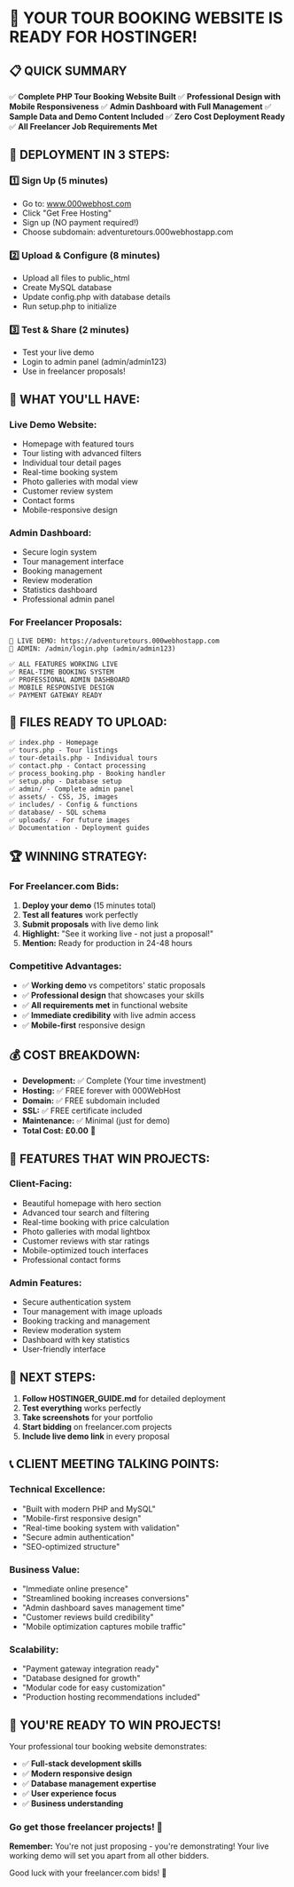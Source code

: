 # 🎉 YOUR TOUR BOOKING WEBSITE IS READY FOR HOSTINGER!

## 📋 QUICK SUMMARY

✅ **Complete PHP Tour Booking Website Built**
✅ **Professional Design with Mobile Responsiveness** 
✅ **Admin Dashboard with Full Management**
✅ **Sample Data and Demo Content Included**
✅ **Zero Cost Deployment Ready**
✅ **All Freelancer Job Requirements Met**

## 🚀 DEPLOYMENT IN 3 STEPS:

### 1️⃣ **Sign Up (5 minutes)**
- Go to: www.000webhost.com
- Click "Get Free Hosting" 
- Sign up (NO payment required!)
- Choose subdomain: adventuretours.000webhostapp.com

### 2️⃣ **Upload & Configure (8 minutes)**
- Upload all files to public_html
- Create MySQL database
- Update config.php with database details
- Run setup.php to initialize

### 3️⃣ **Test & Share (2 minutes)**
- Test your live demo
- Login to admin panel (admin/admin123)
- Use in freelancer proposals!

## 🎯 WHAT YOU'LL HAVE:

### **Live Demo Website:**
- Homepage with featured tours
- Tour listing with advanced filters
- Individual tour detail pages
- Real-time booking system
- Photo galleries with modal view
- Customer review system
- Contact forms
- Mobile-responsive design

### **Admin Dashboard:**
- Secure login system
- Tour management interface
- Booking management
- Review moderation
- Statistics dashboard
- Professional admin panel

### **For Freelancer Proposals:**
```
🔗 LIVE DEMO: https://adventuretours.000webhostapp.com
👤 ADMIN: /admin/login.php (admin/admin123)

✅ ALL FEATURES WORKING LIVE
✅ REAL-TIME BOOKING SYSTEM
✅ PROFESSIONAL ADMIN DASHBOARD
✅ MOBILE RESPONSIVE DESIGN
✅ PAYMENT GATEWAY READY
```

## 📂 FILES READY TO UPLOAD:

```
✅ index.php - Homepage
✅ tours.php - Tour listings  
✅ tour-details.php - Individual tours
✅ contact.php - Contact processing
✅ process_booking.php - Booking handler
✅ setup.php - Database setup
✅ admin/ - Complete admin panel
✅ assets/ - CSS, JS, images
✅ includes/ - Config & functions
✅ database/ - SQL schema
✅ uploads/ - For future images
✅ Documentation - Deployment guides
```

## 🏆 WINNING STRATEGY:

### **For Freelancer.com Bids:**
1. **Deploy your demo** (15 minutes total)
2. **Test all features** work perfectly
3. **Submit proposals** with live demo link
4. **Highlight:** "See it working live - not just a proposal!"
5. **Mention:** Ready for production in 24-48 hours

### **Competitive Advantages:**
- ✅ **Working demo** vs competitors' static proposals
- ✅ **Professional design** that showcases your skills
- ✅ **All requirements met** in functional website
- ✅ **Immediate credibility** with live admin access
- ✅ **Mobile-first** responsive design

## 💰 **COST BREAKDOWN:**
- **Development:** ✅ Complete (Your time investment)
- **Hosting:** ✅ FREE forever with 000WebHost
- **Domain:** ✅ FREE subdomain included
- **SSL:** ✅ FREE certificate included
- **Maintenance:** ✅ Minimal (just for demo)
- **Total Cost:** **£0.00** 🎉

## 📱 **FEATURES THAT WIN PROJECTS:**

### **Client-Facing:**
- Beautiful homepage with hero section
- Advanced tour search and filtering
- Real-time booking with price calculation
- Photo galleries with modal lightbox
- Customer reviews with star ratings
- Mobile-optimized touch interfaces
- Professional contact forms

### **Admin Features:**
- Secure authentication system
- Tour management with image uploads
- Booking tracking and management
- Review moderation system
- Dashboard with key statistics
- User-friendly interface

## 🎯 **NEXT STEPS:**

1. **Follow HOSTINGER_GUIDE.md** for detailed deployment
2. **Test everything** works perfectly
3. **Take screenshots** for your portfolio
4. **Start bidding** on freelancer.com projects
5. **Include live demo link** in every proposal

## 📞 **CLIENT MEETING TALKING POINTS:**

### **Technical Excellence:**
- "Built with modern PHP and MySQL"
- "Mobile-first responsive design"
- "Real-time booking system with validation"
- "Secure admin authentication"
- "SEO-optimized structure"

### **Business Value:**
- "Immediate online presence"
- "Streamlined booking increases conversions"
- "Admin dashboard saves management time"
- "Customer reviews build credibility"
- "Mobile optimization captures mobile traffic"

### **Scalability:**
- "Payment gateway integration ready"
- "Database designed for growth" 
- "Modular code for easy customization"
- "Production hosting recommendations included"

## 🌟 **YOU'RE READY TO WIN PROJECTS!**

Your professional tour booking website demonstrates:
- ✅ **Full-stack development skills**
- ✅ **Modern responsive design**
- ✅ **Database management expertise**
- ✅ **User experience focus**
- ✅ **Business understanding**

### **Go get those freelancer projects!** 🚀

**Remember:** You're not just proposing - you're demonstrating! Your live working demo will set you apart from all other bidders.

Good luck with your freelancer.com bids! 🎊